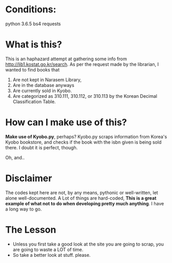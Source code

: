 # Conditions:

python 3.6.5
bs4
requests

# What is this?

This is an haphazard attempt at gathering some info from http://lib1.kostat.go.kr/search.
As per the request made by the librarian, I wanted to find books that 

1. Are not kept in Narasem Library,
2. Are in the database anyways
3. Are currently sold in Kyobo.
4. Are categorized as 310.111, 310.112, or 310.113 by the Korean Decimal Classification Table.

# How can I make use of this?

**Make use of Kyobo.py**, perhaps?
Kyobo.py scraps information from Korea's Kyobo bookstore, and checks if the book with the isbn given is being sold there.
I doubt it is perfect, though.

Oh, and..

# Disclaimer

The codes kept here are not, by any means, pythonic or well-written, let alone well-documented.
A Lot of things are hard-coded, 
**This is a great example of what not to do when developing pretty much anything**.
I have a long way to go.

# The Lesson

* Unless you first take a good look at the site you are going to scrap, you are going to waste a LOT of time.
* So take a better look at stuff. please.
